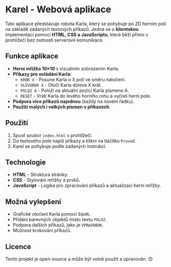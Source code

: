 # Karel - Webová aplikace

Tato aplikace představuje robota Karla, který se pohybuje po 2D herním poli na základě zadaných textových příkazů. Jedná se o **klientskou** implementaci pomocí **HTML, CSS a JavaScriptu**, která běží přímo v prohlížeči bez nutnosti serverové komunikace.

## Funkce aplikace
- **Herní mřížka 10×10** s vizuálním zobrazením Karla.
- **Příkazy pro ovládání Karla:**
  - `KROK X` - Posune Karla o X polí ve směru natočení.
  - `VLEVOBOK X` - Otočí Karla doleva X krát.
  - `POLOZ A` - Položí na aktuální pozici Karla písmeno A.
  - `RESET` - Vrátí Karla do levého horního rohu a vyčistí herní pole.
- **Podpora více příkazů najednou** (každý na novém řádku).
- **Použití malých i velkých písmen v příkazech**.

## Použití
1. Spusť soubor `index.html` v prohlížeči.
2. Do textového pole napiš příkazy a klikni na tlačítko `Proveď`.
3. Karel se pohybuje podle zadaných instrukcí.

## Technologie
- **HTML** - Struktura stránky.
- **CSS** - Stylování mřížky a prvků.
- **JavaScript** - Logika pro zpracování příkazů a aktualizaci herní mřížky.

## Možná vylepšení
- Grafické otočení Karla pomocí šipek.
- Přidání barevných objektů místo textu `POLOZ`.
- Podpora dalších příkazů, jako je `VPRAVOBOK`.
- Možnost krokování příkazů.

## Licence
Tento projekt je open-source a může být volně použit a upravován. 😊
